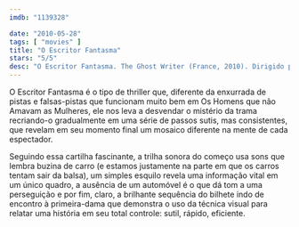 ```yaml
---
imdb: "1139328"

date: "2010-05-28"
tags: [ "movies" ]
title: "O Escritor Fantasma"
stars: "5/5"
desc: "O Escritor Fantasma. The Ghost Writer (France, 2010). Dirigido por Roman Polanski. Escrito por Robert Harris, Roman Polanski, Robert Harris. Com Ewan McGregor, Jon Bernthal, Tim Preece, James Belushi, Timothy Hutton, Anna Botting, Yvonne Tomlinson, Milton Welsh, Alister Mazzotti."
---
```

O Escritor Fantasma é o tipo de thriller que, diferente da enxurrada de pistas e falsas-pistas que funcionam muito bem em Os Homens que não Amavam as Mulheres, ele nos leva a desvendar o mistério da trama recriando-o gradualmente em uma série de passos sutis, mas consistentes, que revelam em seu momento final um mosaico diferente na mente de cada espectador.

Seguindo essa cartilha fascinante, a trilha sonora do começo usa sons que lembra buzina de carro (e estamos justamente na parte em que os carros tentam sair da balsa), um simples esquilo revela uma informação vital em um único quadro, a ausência de um automóvel é o que dá tom a uma perseguição e por fim, claro, a brilhante sequência do bilhete indo de encontro à primeira-dama que demonstra o uso da técnica visual para relatar uma história em seu total controle: sutil, rápido, eficiente.
